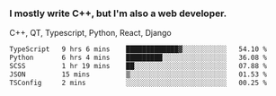 <h3>I mostly write C++, but I'm also a web developer.</h3>
<p>C++, QT, Typescript, Python, React, Django</p>

<!--START_SECTION:waka-->

```txt
TypeScript   9 hrs 6 mins    █████████████▓░░░░░░░░░░░   54.10 %
Python       6 hrs 4 mins    █████████░░░░░░░░░░░░░░░░   36.08 %
SCSS         1 hr 19 mins    ██░░░░░░░░░░░░░░░░░░░░░░░   07.88 %
JSON         15 mins         ▒░░░░░░░░░░░░░░░░░░░░░░░░   01.53 %
TSConfig     2 mins          ░░░░░░░░░░░░░░░░░░░░░░░░░   00.25 %
```

<!--END_SECTION:waka-->
